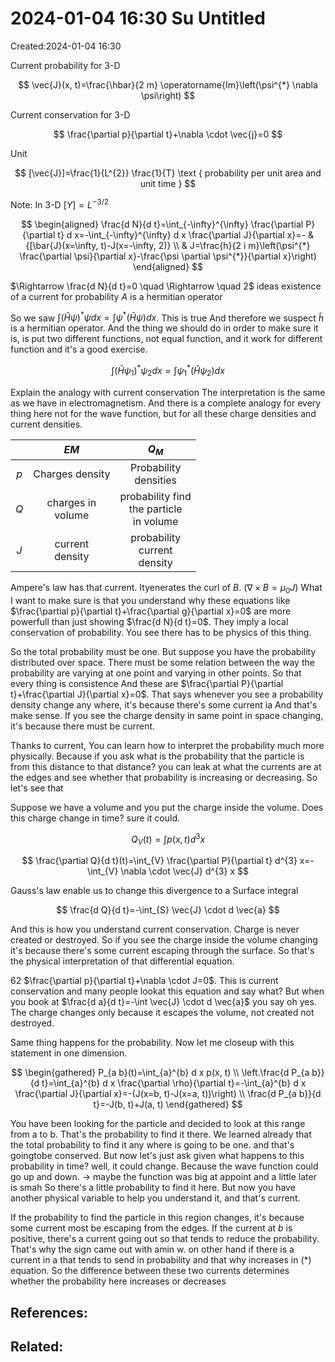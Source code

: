 # 2024-01-04 16:30 Su Untitled
Created:2024-01-04 16:30

Current probability for 3-D

$$
\vec{J}(x, t)=\frac{\hbar}{2 m} \operatorname{Im}\left(\psi^{*} \nabla \psi\right)
$$

Current conservation for 3-D

$$
\frac{\partial p}{\partial t}+\nabla \cdot \vec{j}=0
$$

Unit

$$
[\vec{J}]=\frac{1}{L^{2}} \frac{1}{T} \text { probability per unit area and unit time }
$$

Note: In 3-D $[Y]=L^{-3 / 2}$

$$
\begin{aligned}
\frac{d N}{d t}=\int_{-\infty}^{\infty} \frac{\partial P}{\partial t} d x=-\int_{-\infty}^{\infty} d x \frac{\partial J}{\partial x}=- & {[\bar{J}(x=\infty, t)-J(x=-\infty, 2)} \\
& J=\frac{h}{2 i m}\left(\psi^{*} \frac{\partial \psi}{\partial x}-\frac{\psi \partial \psi^{*}}{\partial x}\right)
\end{aligned}
$$

$\Rightarrow \frac{d N}{d t}=0 \quad \Rightarrow \quad 2$ ideas existence of a current for probability $A$ is a hermitian operator

So we saw $\int(\hat{H} \psi)^{*} \psi d x=\int \psi^{*}(\hat{H} \psi) d x$. This is true And therefore we suspect $\hat{h}$ is a hermitian operator. And the thing we should do in order to make sure it is, is put two different functions, not equal function, and it work for different function and it's a good exercise.

$$
\int\left(\hat{H} \psi_{1}\right)^{*} \psi_{2} d x=\int \psi_{1}^{*}\left(\hat{H} \psi_{2}\right) d x
$$

Explain the analogy with current conservation
The interpretation is the same as we have in electromagnetism.
And there is a complete analogy for every thing here not for the wave function, but for all these charge densities and current densities.

|  | $E M$ | $Q_{M}$ |
| :---: | :---: | :---: |
| $p$ | Charges density | Probability <br> densities |
| $Q$ | charges in <br> volume | probability find <br> the particle <br> in volume |
| $J$ | current <br> density | probability <br> current <br> density |

Ampere's law has that current. Ityenerates the curl of $B$. $\left(\nabla \times B=\mu_{0} J\right)$
What I want to make sure is that you understand why these equations like $\frac{\partial p}{\partial t}+\frac{\partial g}{\partial x}=0$ are more powerfull than just showing $\frac{d N}{d t}=0$. They imply a local conservation of probability. You see there has to be physics of this thing.

So the total probability must be one. But suppose you have the probability distributed over space. There must be some relation
between the way the probability are varying at one point and varying in other points. So that every thing is consistence And these are $\frac{\partial P}{\partial t}+\frac{\partial J}{\partial x}=0$. That says whenever you see a probability density change any where, it's because there's some current ia And that's make sense. If you see the charge density in same point in space changing, it's because there must be current.

Thanks to current, You can learn how to interpret the probability much more physically. Because if you ask what is the probability that the particle is from this distance to that distance? you can leak at what the currents are at the edges and see whether that probability is increasing or decreasing. So let's see that

Suppose we have a volume and you put the charge inside the volume. Does this charge change in time? sure it could.

$$
Q_{V}(t)=\int p(x, t) d^{3} x
$$

$$
\frac{\partial Q}{d t}(t)=\int_{V} \frac{\partial P}{\partial t} d^{3} x=-\int_{V} \nabla \cdot \vec{J} d^{3} x
$$

Gauss's law enable us to change this divergence to a Surface integral

$$
\frac{d Q}{d t}=-\int_{S} \vec{J} \cdot d \vec{a}
$$

And this is how you understand current conservation. Charge is never created or destroyed. So if you see the charge inside the volume changing it's because there's some current escaping through the surface. So that's the physical interpretation of that differential equation.

62
$\frac{\partial p}{\partial t}+\nabla \cdot J=0$. This is current conservation and many people lookat this equation and say what? But when you book at $\frac{d a}{d t}=-\int \vec{J} \cdot d \vec{a}$ you say oh yes. The charge changes only because it escapes the volume, not created not destroyed.

Same thing happens for the probability. Now let me closeup with this statement in one dimension.

$$
\begin{gathered}
P_{a b}(t)=\int_{a}^{b} d x p(x, t) \\
\left.\frac{d P_{a b}}{d t}=\int_{a}^{b} d x \frac{\partial \rho}{\partial t}=-\int_{a}^{b} d x \frac{\partial J}{\partial x}=-(J(x=b, t)-J(x=a, t))\right) \\
\frac{d P_{a b}}{d t}=-J(b, t)+J(a, t)
\end{gathered}
$$

You have been looking for the particle and decided to look at this range from a to b. That's the probability to find it there. We learned already that the total probability to find it any where is going to be one. and that's goingtobe conserved. But now let's just ask given what happens to this probability in time? well, it could change. Because the wave function could go up and down. $\rightarrow$ maybe the function was big at appoint and a little later is smah So there's a little probability to find it here. But now you have another physical variable to help you understand it, and that's current.

If the probability to find the particle in this region changes, it's because some current most be escaping from the edges. If the current at $b$ is positive, there's a current going out so that tends to reduce the probability. That's why the sign came out with amin w. on other hand if there is a current in a that tends to send in probability and that why increases in (*) equation. So the difference between these two currents determines whether the probability here increases or decreases
## References:

## Related:




